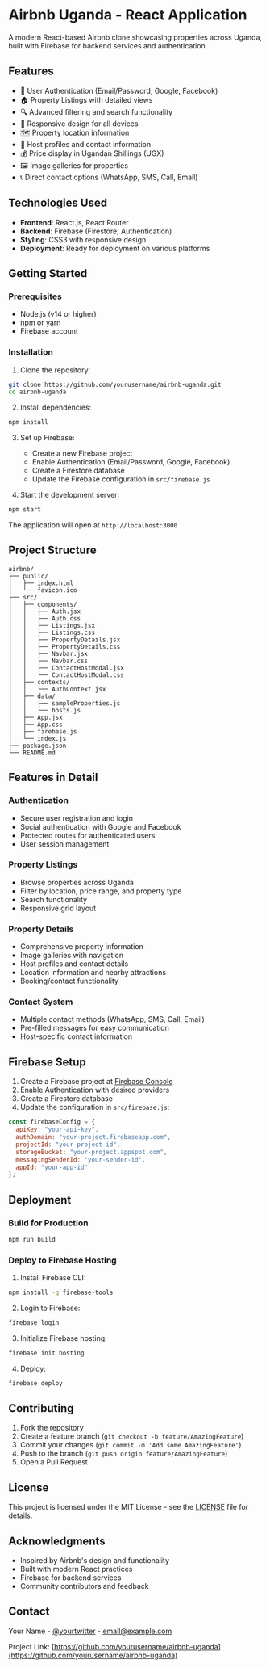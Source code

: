 # Airbnb Uganda - React Application

A modern React-based Airbnb clone showcasing properties across Uganda, built with Firebase for backend services and authentication.

## Features

- 🔐 User Authentication (Email/Password, Google, Facebook)
- 🏠 Property Listings with detailed views
- 🔍 Advanced filtering and search functionality
- 📱 Responsive design for all devices
- 🗺️ Property location information
- 👥 Host profiles and contact information
- 💰 Price display in Ugandan Shillings (UGX)
- 🖼️ Image galleries for properties
- 📞 Direct contact options (WhatsApp, SMS, Call, Email)

## Technologies Used

- **Frontend**: React.js, React Router
- **Backend**: Firebase (Firestore, Authentication)
- **Styling**: CSS3 with responsive design
- **Deployment**: Ready for deployment on various platforms

## Getting Started

### Prerequisites

- Node.js (v14 or higher)
- npm or yarn
- Firebase account

### Installation

1. Clone the repository:
```bash
git clone https://github.com/yourusername/airbnb-uganda.git
cd airbnb-uganda
```

2. Install dependencies:
```bash
npm install
```

3. Set up Firebase:
   - Create a new Firebase project
   - Enable Authentication (Email/Password, Google, Facebook)
   - Create a Firestore database
   - Update the Firebase configuration in `src/firebase.js`

4. Start the development server:
```bash
npm start
```

The application will open at `http://localhost:3000`

## Project Structure

```
airbnb/
├── public/
│   ├── index.html
│   └── favicon.ico
├── src/
│   ├── components/
│   │   ├── Auth.jsx
│   │   ├── Auth.css
│   │   ├── Listings.jsx
│   │   ├── Listings.css
│   │   ├── PropertyDetails.jsx
│   │   ├── PropertyDetails.css
│   │   ├── Navbar.jsx
│   │   ├── Navbar.css
│   │   ├── ContactHostModal.jsx
│   │   └── ContactHostModal.css
│   ├── contexts/
│   │   └── AuthContext.jsx
│   ├── data/
│   │   ├── sampleProperties.js
│   │   └── hosts.js
│   ├── App.jsx
│   ├── App.css
│   ├── firebase.js
│   └── index.js
├── package.json
└── README.md
```

## Features in Detail

### Authentication
- Secure user registration and login
- Social authentication with Google and Facebook
- Protected routes for authenticated users
- User session management

### Property Listings
- Browse properties across Uganda
- Filter by location, price range, and property type
- Search functionality
- Responsive grid layout

### Property Details
- Comprehensive property information
- Image galleries with navigation
- Host profiles and contact details
- Location information and nearby attractions
- Booking/contact functionality

### Contact System
- Multiple contact methods (WhatsApp, SMS, Call, Email)
- Pre-filled messages for easy communication
- Host-specific contact information

## Firebase Setup

1. Create a Firebase project at [Firebase Console](https://console.firebase.google.com/)
2. Enable Authentication with desired providers
3. Create a Firestore database
4. Update the configuration in `src/firebase.js`:

```javascript
const firebaseConfig = {
  apiKey: "your-api-key",
  authDomain: "your-project.firebaseapp.com",
  projectId: "your-project-id",
  storageBucket: "your-project.appspot.com",
  messagingSenderId: "your-sender-id",
  appId: "your-app-id"
};
```

## Deployment

### Build for Production
```bash
npm run build
```

### Deploy to Firebase Hosting
1. Install Firebase CLI:
```bash
npm install -g firebase-tools
```

2. Login to Firebase:
```bash
firebase login
```

3. Initialize Firebase hosting:
```bash
firebase init hosting
```

4. Deploy:
```bash
firebase deploy
```

## Contributing

1. Fork the repository
2. Create a feature branch (`git checkout -b feature/AmazingFeature`)
3. Commit your changes (`git commit -m 'Add some AmazingFeature'`)
4. Push to the branch (`git push origin feature/AmazingFeature`)
5. Open a Pull Request

## License

This project is licensed under the MIT License - see the [LICENSE](LICENSE) file for details.

## Acknowledgments

- Inspired by Airbnb's design and functionality
- Built with modern React practices
- Firebase for backend services
- Community contributors and feedback

## Contact

Your Name - [@yourtwitter](https://twitter.com/yourtwitter) - email@example.com

Project Link: [https://github.com/yourusername/airbnb-uganda](https://github.com/yourusername/airbnb-uganda) 